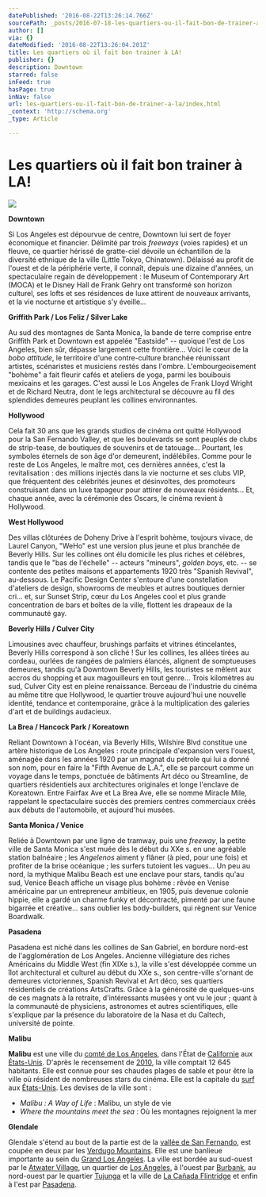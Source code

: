 ```yaml
---
datePublished: '2016-08-22T13:26:14.766Z'
sourcePath: _posts/2016-07-18-les-quartiers-ou-il-fait-bon-de-trainer-a-la.md
author: []
via: {}
dateModified: '2016-08-22T13:26:04.201Z'
title: Les quartiers où il fait bon trainer à LA!
publisher: {}
description: Downtown
starred: false
inFeed: true
hasPage: true
inNav: false
url: les-quartiers-ou-il-fait-bon-de-trainer-a-la/index.html
_context: 'http://schema.org'
_type: Article

---
```

# Les quartiers où il fait bon trainer à LA!
![](https://the-grid-user-content.s3-us-west-2.amazonaws.com/aa3140dd-17a5-4d18-b2bc-1d467a571353.jpg)

**Downtown**

Si Los Angeles est dépourvue de centre, Downtown lui sert de foyer économique et financier. Délimité par trois _freeways_ (voies rapides) et un fleuve, ce quartier hérissé de gratte-ciel dévoile un échantillon de la diversité ethnique de la ville (Little Tokyo, Chinatown). Délaissé au profit de l'ouest et de la périphérie verte, il connaît, depuis une dizaine d'années, un spectaculaire regain de développement : le Museum of Contemporary Art (MOCA) et le Disney Hall de Frank Gehry ont transformé son horizon culturel, ses lofts et ses résidences de luxe attirent de nouveaux arrivants, et la vie nocturne et artistique s'y éveille...

**Griffith Park / Los Feliz / Silver Lake**

Au sud des montagnes de Santa Monica, la bande de terre comprise entre Griffith Park et Downtown est appelée "Eastside" -- quoique l'est de Los Angeles, bien sûr, dépasse largement cette frontière... Voici le cœur de la _bobo attitude_, le territoire d'une contre-culture branchée réunissant artistes, scénaristes et musiciens restés dans l'ombre. L'embourgeoisement "bohème" a fait fleurir cafés et ateliers de yoga, parmi les bouibouis mexicains et les garages. C'est aussi le Los Angeles de Frank Lloyd Wright et de Richard Neutra, dont le legs architectural se découvre au fil des splendides demeures peuplant les collines environnantes.

**Hollywood**

Cela fait 30 ans que les grands studios de cinéma ont quitté Hollywood pour la San Fernando Valley, et que les boulevards se sont peuplés de clubs de strip-tease, de boutiques de souvenirs et de tatouage... Pourtant, les symboles éternels de son âge d'or demeurent, indélébiles. Comme pour le reste de Los Angeles, le maître mot, ces dernières années, c'est la revitalisation : des millions injectés dans la vie nocturne et ses clubs VIP, que fréquentent des célébrités jeunes et désinvoltes, des promoteurs construisant dans un luxe tapageur pour attirer de nouveaux résidents... Et, chaque année, avec la cérémonie des Oscars, le cinéma revient à Hollywood.

**West Hollywood**

Des villas clôturées de Doheny Drive à l'esprit bohème, toujours vivace, de Laurel Canyon, "WeHo" est une version plus jeune et plus branchée de Beverly Hills. Sur les collines ont élu domicile les plus riches et célèbres, tandis que le "bas de l'échelle" -- acteurs "mineurs", _golden boys_, etc. -- se contente des petites maisons et appartements 1920 très "Spanish Revival", au-dessous. Le Pacific Design Center s'entoure d'une constellation d'ateliers de design, showrooms de meubles et autres boutiques dernier cri... et, sur Sunset Strip, cœur du Los Angeles cool et plus grande concentration de bars et boîtes de la ville, flottent les drapeaux de la communauté gay.

**Beverly Hills / Culver City**

Limousines avec chauffeur, brushings parfaits et vitrines étincelantes, Beverly Hills correspond à son cliché ! Sur les collines, les allées tirées au cordeau, ourlées de rangées de palmiers élancés, alignent de somptueuses demeures, tandis qu'à Downtown Beverly Hills, les touristes se mêlent aux accros du shopping et aux magouilleurs en tout genre... Trois kilomètres au sud, Culver City est en pleine renaissance. Berceau de l'industrie du cinéma au même titre que Hollywood, le quartier trouve aujourd'hui une nouvelle identité, tendance et contemporaine, grâce à la multiplication des galeries d'art et de buildings audacieux.

**La Brea / Hancock Park / Koreatown**

Reliant Downtown à l'océan, via Beverly Hills, Wilshire Blvd constitue une artère historique de Los Angeles : route principale d'expansion vers l'ouest, aménagée dans les années 1920 par un magnat du pétrole qui lui a donné son nom, pour en faire la "Fifth Avenue de L.A.", elle se parcourt comme un voyage dans le temps, ponctuée de bâtiments Art déco ou Streamline, de quartiers résidentiels aux architectures originales et longe l'enclave de Koreatown. Entre Fairfax Ave et La Brea Ave, elle se nomme Miracle Mile, rappelant le spectaculaire succès des premiers centres commerciaux créés aux débuts de l'automobile, et aujourd'hui musées.

**Santa Monica / Venice**

Reliée à Downtown par une ligne de tramway, puis une _freeway_, la petite ville de Santa Monica s'est muée dès le début du XXe s. en une agréable station balnéaire ; les _Angelenos_ aiment y flâner (à pied, pour une fois) et profiter de la brise océanique ; les surfers tutoient les vagues... Un peu au nord, la mythique Malibu Beach est une enclave pour stars, tandis qu'au sud, Venice Beach affiche un visage plus bohème : rêvée en Venise américaine par un entrepreneur ambitieux, en 1905, puis devenue colonie hippie, elle a gardé un charme funky et décontracté, pimenté par une faune bigarrée et créative... sans oublier les body-builders, qui règnent sur Venice Boardwalk.

**Pasadena**

Pasadena est niché dans les collines de San Gabriel, en bordure nord-est de l'agglomération de Los Angeles. Ancienne villégiature des riches Américains du Middle West (fin XIXe s.), la ville s'est développée comme un îlot architectural et culturel au début du XXe s., son centre-ville s'ornant de demeures victoriennes, Spanish Revival et Art déco, ses quartiers résidentiels de créations ArtsCrafts. Grâce à la générosité de quelques-uns de ces magnats à la retraite, d'intéressants musées y ont vu le jour ; quant à la communauté de physiciens, astronomes et autres scientifiques, elle s'explique par la présence du laboratoire de la Nasa et du Caltech, université de pointe.

**Malibu**

**Malibu** est une ville du [comté de Los Angeles][0], dans l'État de [Californie][1] aux [États-Unis][2]. D'après le recensement de [2010][3], la ville comptait 12 645 habitants. Elle est connue pour ses chaudes plages de sable et pour être la ville où résident de nombreuses stars du cinéma. Elle est la capitale du [surf][4] aux [États-Unis][2]. Les devises de la ville sont :

* _Malibu : A Way of Life_ : Malibu, un style de vie
* _Where the mountains meet the sea_ : Où les montagnes rejoignent la mer

**Glendale**

Glendale s'étend au bout de la partie est de la [vallée de San Fernando][5], est coupée en deux par les [Verdugo Mountains][6]. Elle est une banlieue importante au sein du [Grand Los Angeles][7]. La ville est bordée au sud-ouest par le [Atwater Village][8], un quartier de [Los Angeles][9], à l'ouest par [Burbank][10], au nord-ouest par le quartier [Tujunga][11] et la ville de [La Cañada Flintridge][12] et enfin à l'est par [Pasadena][13].

[0]: https://fr.wikipedia.org/wiki/Comt%C3%A9_de_Los_Angeles "Comté de Los Angeles"
[1]: https://fr.wikipedia.org/wiki/Californie "Californie"
[2]: https://fr.wikipedia.org/wiki/%C3%89tats-Unis "États-Unis"
[3]: https://fr.wikipedia.org/wiki/2010 "2010"
[4]: https://fr.wikipedia.org/wiki/Surf "Surf"
[5]: https://fr.wikipedia.org/wiki/Vall%C3%A9e_de_San_Fernando "Vallée de San Fernando"
[6]: https://fr.wikipedia.org/w/index.php?title=Verdugo_Mountains&action=edit&redlink=1 "Verdugo Mountains (page inexistante)"
[7]: https://fr.wikipedia.org/wiki/Grand_Los_Angeles "Grand Los Angeles"
[8]: https://fr.wikipedia.org/w/index.php?title=Atwater_Village&action=edit&redlink=1 "Atwater Village (page inexistante)"
[9]: https://fr.wikipedia.org/wiki/Los_Angeles "Los Angeles"
[10]: https://fr.wikipedia.org/wiki/Burbank_%28Californie%29 "Burbank (Californie)"
[11]: https://fr.wikipedia.org/w/index.php?title=Tujunga&action=edit&redlink=1 "Tujunga (page inexistante)"
[12]: https://fr.wikipedia.org/wiki/La_Ca%C3%B1ada_Flintridge "La Cañada Flintridge"
[13]: https://fr.wikipedia.org/wiki/Pasadena "Pasadena"